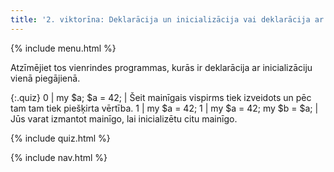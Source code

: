 ```yaml
---
title: '2. viktorīna: Deklarācija un inicializācija vai deklarācija ar inicializāciju'
---
```


{% include menu.html %}

Atzīmējiet tos vienrindes programmas, kurās ir deklarācija ar inicializāciju vienā piegājienā.

{:.quiz}
0 | my $a; $a = 42; | Šeit mainīgais vispirms tiek izveidots un pēc tam tam tiek piešķirta vērtība.
1 | my $a = 42;
1 | my $a = 42; my $b = $a; | Jūs varat izmantot mainīgo, lai inicializētu citu mainīgo.

{% include quiz.html %}

{% include nav.html %}